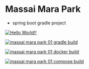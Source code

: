 # Massai Mara Park

+ spring boot gradle project

[![Hello World!!](https://github.com/ciocio97/massai_mara_park_gradle/actions/workflows/01helloworld.yaml/badge.svg)](https://github.com/ciocio97/massai_mara_park_gradle/actions/workflows/01helloworld.yaml)

[![massai mara park 01 gradle build](https://github.com/ciocio97/massai_mara_park_gradle/actions/workflows/02mmpark_gradle_build.yaml/badge.svg)](https://github.com/ciocio97/massai_mara_park_gradle/actions/workflows/02mmpark_gradle_build.yaml)

[![massai mara park 01 docker build](https://github.com/ciocio97/massai_mara_park_gradle/actions/workflows/03mmpark_docker_build.yaml/badge.svg)](https://github.com/ciocio97/massai_mara_park_gradle/actions/workflows/03mmpark_docker_build.yaml)

[![massai mara park 01 compose build](https://github.com/ciocio97/massai_mara_park_gradle/actions/workflows/04mmpark_compose_build.yaml/badge.svg)](https://github.com/ciocio97/massai_mara_park_gradle/actions/workflows/04mmpark_compose_build.yaml)